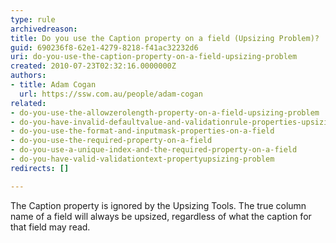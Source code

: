 ```yaml
---
type: rule
archivedreason: 
title: Do you use the Caption property on a field (Upsizing Problem)?
guid: 690236f8-62e1-4279-8218-f41ac32232d6
uri: do-you-use-the-caption-property-on-a-field-upsizing-problem
created: 2010-07-23T02:32:16.0000000Z
authors:
- title: Adam Cogan
  url: https://ssw.com.au/people/adam-cogan
related:
- do-you-use-the-allowzerolength-property-on-a-field-upsizing-problem
- do-you-have-invalid-defaultvalue-and-validationrule-properties-upsizing-problem
- do-you-use-the-format-and-inputmask-properties-on-a-field
- do-you-use-the-required-property-on-a-field
- do-you-use-a-unique-index-and-the-required-property-on-a-field
- do-you-have-valid-validationtext-propertyupsizing-problem
redirects: []

---
```


The Caption property is ignored by the Upsizing Tools. The true column name of a field will always be upsized, regardless of what the caption for that field may read.  
<!--endintro-->

